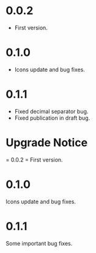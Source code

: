 # 0.0.2
* First version.

# 0.1.0
* Icons update and bug fixes.

# 0.1.1
* Fixed decimal separator bug.
* Fixed publication in draft bug.

# Upgrade Notice
= 0.0.2 =
First version.

# 0.1.0
Icons update and bug fixes.

# 0.1.1
Some important bug fixes.

